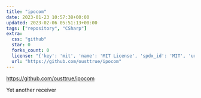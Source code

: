 ```yaml
---
title: "ipocom"
date: 2023-01-23 10:57:38+00:00
updated: 2023-02-06 05:51:13+00:00
tags: ["repository", "CSharp"]
extra:
  css: "github"
  star: 0
  forks_count: 0
  license: "{'key': 'mit', 'name': 'MIT License', 'spdx_id': 'MIT', 'url': 'https://api.github.com/licenses/mit', 'node_id': 'MDc6TGljZW5zZTEz'}"
  url: "https://github.com/ousttrue/ipocom"
---
```


<https://github.com/ousttrue/ipocom>

Yet another receiver
